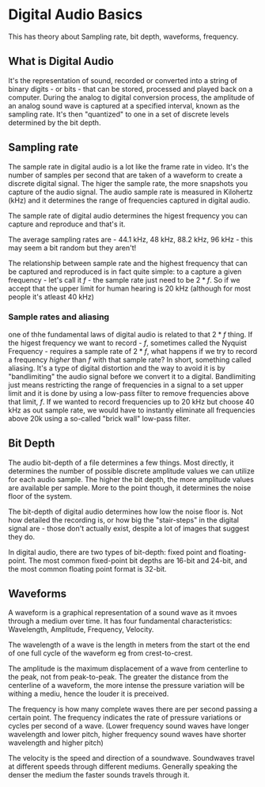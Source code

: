 # Digital Audio Basics

This has theory about Sampling rate, bit depth, waveforms, frequency.

## What is Digital Audio

It's the representation of sound, recorded or converted into a string of binary digits - or bits - that can be stored, processed and played back on a computer.
During the analog to digital conversion process, the amplitude of an analog sound wave is captured at a specified interval, known as the sampling rate. It's then "quantized" to one in a set of discrete levels determined by the bit depth.

## Sampling rate

The sample rate in digital audio is a lot like the frame rate in video. It's the number of samples per second that are taken of a waveform to create a discrete digital signal. The higer the sample rate, the more snapshots you capture of the audio signal. The audio sample rate is measured in Kilohertz (kHz) and it determines the range of frequencies captured in digital audio.

The sample rate of digital audio determines the higest frequency you can capture and reproduce and that's it.

The average sampling rates are - 44.1 kHz, 48 kHz, 88.2 kHz, 96 kHz - this may seem a bit random but they aren't!

The relationship between sample rate and the highest frequency that can be captured and reproduced is in fact quite simple: to a capture a given frequency - let's call it $f$ - the sample rate just need to be $2*f$. So if we accept that the upper limit for human hearing is 20 kHz (although for most people it's atleast 40 kHz)

### Sample rates and aliasing
one of thhe fundamental laws of digital audio is related to that $2*f$ thing. If the higest frequency we want to record - $f$, sometimes called the Nyquist Frequency - requires a sample rate of $2*f$, what happens if we try to record a frequency _higher_ than $f$ with that sample rate? In short, something called aliasing. It's a type of digital distortion and the way to avoid it is by "bandlimiting" the audio signal before we convert it to a digital. Bandlimiting just means restricting the range of frequencies in a signal to a set upper limit and it is done by using a low-pass filter to remove frequencies above that limit, $f$. If we wanted to record frequencies up to 20 kHz but choose 40 kHz as out sample rate, we would have to instantly eliminate all frequencies above 20k using a so-called "brick wall" low-pass filter.

## Bit Depth

The audio bit-depth of a file determines a few things. Most directly, it determines the number of possible discrete amplitude values we can utilize for each audio sample. The higher the bit depth, the more amplitude values are available per sample. More to the point though, it determines the noise floor of the system.

The bit-depth of digital audio determines how low the noise floor is. Not how detailed the recording is, or how big the "stair-steps" in the digital signal are - those don't actually exist, despite a lot of images that suggest they do. 

In digital audio, there are two types of bit-depth: fixed point and floating-point. The most common fixed-point bit depths are 16-bit and 24-bit, and the most common floating point format is 32-bit.

## Waveforms

A waveform is a graphical representation of a sound wave as it mvoes through a medium over time. It has four fundamental characteristics: Wavelength, Amplitude, Frequency, Velocity.

The wavelength of a wave is the length in meters from the start ot the end of one full cycle of the waveform eg from crest-to-crest.

The amplitude is the maximum displacement of a wave from centerline to the peak, not from peak-to-peak. The greater the distance from the centerline of a waveform, the more intense the pressure variation will be withing a mediu, hence the louder it is preceived.

The frequency is how many complete waves there are per second passing a certain point. The frequency indicates the rate of pressure variations or cycles per second of a wave. (Lower frequency sound waves have longer wavelength and lower pitch, higher frequency sound waves have shorter wavelength and higher pitch)

The velocity is the speed and direction of a soundwave. Soundwaves travel at different speeds through different mediums. Generally speaking the denser the medium the faster sounds travels through it.